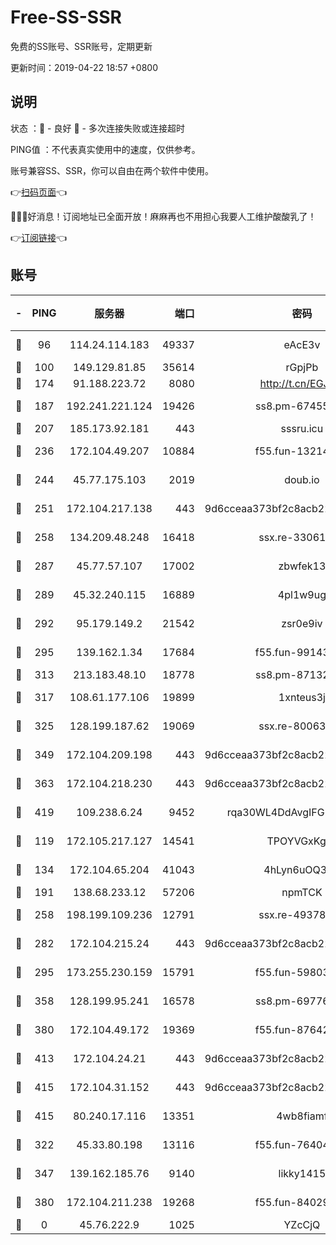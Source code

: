 # Free-SS-SSR

免费的SS账号、SSR账号，定期更新

更新时间：2019-04-22 18:57 +0800

## 说明

状态     ：🙂 - 良好 🙁 - 多次连接失败或连接超时

PING值   ：不代表真实使用中的速度，仅供参考。

账号兼容SS、SSR，你可以自由在两个软件中使用。

👉[扫码页面](https://liesauer.github.io/Free-SS-SSR/)👈

🎉🎉🎉好消息！订阅地址已全面开放！麻麻再也不用担心我要人工维护酸酸乳了！

👉[订阅链接](https://www.liesauer.net/yogurt/subscribe?ACCESS_TOKEN=DAYxR3mMaZAsaqUb)👈

## 账号

|-|PING|服务器|端口|密码|加密方式|区域|
|:----:|:----:|:-----:|-----:|:----:|:----:|:----:|
|🙂|96|114.24.114.183|49337|eAcE3v|chacha20-ietf|TW|
|🙂|100|149.129.81.85|35614|rGpjPb|rc4-md5|CN|
|🙂|174|91.188.223.72|8080|http://t.cn/EGJIyrl|rc4-md5|RU|
|🙂|187|192.241.221.124|19426|ss8.pm-67455656|aes-256-cfb|US|
|🙂|207|185.173.92.181|443|sssru.icu|rc4-md5|RU|
|🙂|236|172.104.49.207|10884|f55.fun-13214951|aes-256-cfb|SG|
|🙂|244|45.77.175.103|2019|doub.io|aes-128-ctr|SG|
|🙂|251|172.104.217.138|443|9d6cceaa373bf2c8acb22e60b6a58be6|aes-256-cfb|US|
|🙂|258|134.209.48.248|16418|ssx.re-33061012|aes-256-cfb|US|
|🙂|287|45.77.57.107|17002|zbwfek13|aes-256-cfb|GB|
|🙂|289|45.32.240.115|16889|4pl1w9ug|aes-256-cfb|AU|
|🙂|292|95.179.149.2|21542|zsr0e9iv|aes-256-cfb|NL|
|🙂|295|139.162.1.34|17684|f55.fun-99143275|aes-256-cfb|SG|
|🙂|313|213.183.48.10|18778|ss8.pm-87132354|rc4-md5|RU|
|🙂|317|108.61.177.106|19899|1xnteus3j|aes-256-cfb|FR|
|🙂|325|128.199.187.62|19069|ssx.re-80063922|aes-256-cfb|SG|
|🙂|349|172.104.209.198|443|9d6cceaa373bf2c8acb22e60b6a58be6|aes-256-cfb|US|
|🙂|363|172.104.218.230|443|9d6cceaa373bf2c8acb22e60b6a58be6|aes-256-cfb|US|
|🙂|419|109.238.6.24|9452|rqa30WL4DdAvgIFG6Fs3znzTa|aes-256-cfb|FR|
|🙂|119|172.105.217.127|14541|TPOYVGxKglpi|aes-256-cfb|JP|
|🙂|134|172.104.65.204|41043|4hLyn6uOQ3hU|aes-256-cfb|JP|
|🙂|191|138.68.233.12|57206|npmTCK|rc4-md5|US|
|🙂|258|198.199.109.236|12791|ssx.re-49378224|aes-256-cfb|US|
|🙂|282|172.104.215.24|443|9d6cceaa373bf2c8acb22e60b6a58be6|aes-256-cfb|US|
|🙂|295|173.255.230.159|15791|f55.fun-59803167|aes-256-cfb|US|
|🙂|358|128.199.95.241|16578|ss8.pm-69776510|aes-256-cfb|SG|
|🙂|380|172.104.49.172|19369|f55.fun-87642151|aes-256-cfb|SG|
|🙂|413|172.104.24.21|443|9d6cceaa373bf2c8acb22e60b6a58be6|aes-256-cfb|US|
|🙂|415|172.104.31.152|443|9d6cceaa373bf2c8acb22e60b6a58be6|aes-256-cfb|US|
|🙂|415|80.240.17.116|13351|4wb8fiamf|aes-256-cfb|DE|
|🙁|322|45.33.80.198|13116|f55.fun-76404127|aes-256-cfb|US|
|🙁|347|139.162.185.76|9140|likky1415|aes-256-cfb|DE|
|🙁|380|172.104.211.238|19268|f55.fun-84029225|aes-256-cfb|US|
|🙁|0|45.76.222.9|1025|YZcCjQ|rc4-md5|JP|
